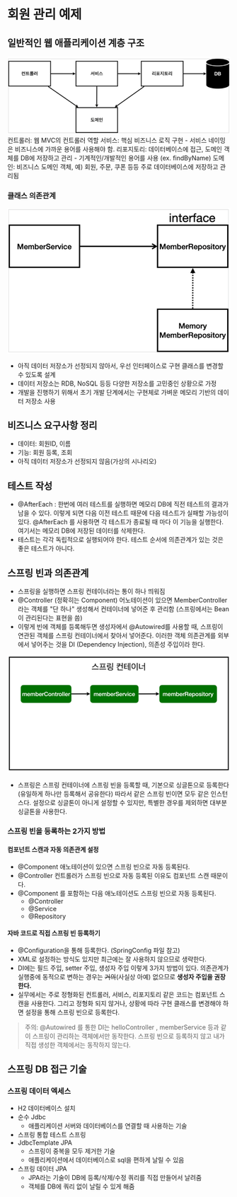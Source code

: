 # 회원 관리 예제

## 일반적인 웹 애플리케이션 계층 구조
![img.png](imgs/webApplicationArchitecture.png)
컨트롤러: 웹 MVC의 컨트롤러 역할
서비스: 핵심 비즈니스 로직 구현
    - 서비스 네이밍은 비즈니스에 가까운 용어를 사용해야 함.
리포지토리: 데이터베이스에 접근, 도메인 객체를 DB에 저장하고 관리
    - 기계적인/개발적인 용어를 사용 (ex. findByName)
도메인: 비즈니스 도메인 객체, 예) 회원, 주문, 쿠폰 등등 주로 데이터베이스에 저장하고 관리됨

### 클래스 의존관계
![img.png](imgs/classDependency.png)
- 아직 데이터 저장소가 선정되지 않아서, 우선 인터페이스로 구현 클래스를 변경할 수 있도록 설계 
- 데이터 저장소는 RDB, NoSQL 등등 다양한 저장소를 고민중인 상황으로 가정
- 개발을 진행하기 위해서 초기 개발 단계에서는 구현체로 가벼운 메모리 기반의 데이터 저장소 사용

## 비즈니스 요구사항 정리
- 데이터: 회원ID, 이름
- 기능: 회원 등록, 조회
- 아직 데이터 저장소가 선정되지 않음(가상의 시나리오)

## 테스트 작성
- @AfterEach : 한번에 여러 테스트를 실행하면 메모리 DB에 직전 테스트의 결과가 남을 수 있다. 이렇게 되면 다음 이전 테스트 때문에 다음 테스트가 실패할 가능성이 있다. @AfterEach 를 사용하면 각 테스트가 종료될 때 마다 이 기능을 실행한다. 여기서는 메모리 DB에 저장된 데이터를 삭제한다.
- 테스트는 각각 독립적으로 실행되어야 한다. 테스트 순서에 의존관계가 있는 것은 좋은 테스트가 아니다.

## 스프링 빈과 의존관계
- 스프링을 실행하면 스프링 컨테이너라는 통이 하나 띄워짐
- @Controller (정확히는 Component) 어노테이션이 있으면 MemberController라는 객체를 "단 하나" 생성해서 컨테이너에 넣어준 후 관리함 (스프링에서는 Bean이 관리된다는 표현을 씀)
- 이렇게 빈에 객체를 등록해두면 생성자에서 @Autowired를 사용할 때, 스프링이 연관된 객체를 스프링 컨테이너에서 찾아서 넣어준다. 이러한 객체 의존관계를 외부에서 넣어주는 것을 DI (Dependency Injection), 의존성 주입이라 한다.

![img.png](imgs/springContainer.png)
- 스프링은 스프링 컨테이너에 스프링 빈을 등록할 때, 기본으로 싱글톤으로 등록한다(유일하게 하나만 등록해서 공유한다) 따라서 같은 스프링 빈이면 모두 같은 인스턴스다. 설정으로 싱글톤이 아니게 설정할 수 있지만, 특별한 경우를 제외하면 대부분 싱글톤을 사용한다.

### 스프링 빈을 등록하는 2가지 방법

#### 컴포넌트 스캔과 자동 의존관계 설정 
- @Component 애노테이션이 있으면 스프링 빈으로 자동 등록된다.
- @Controller 컨트롤러가 스프링 빈으로 자동 등록된 이유도 컴포넌트 스캔 때문이다.
- @Component 를 포함하는 다음 애노테이션도 스프링 빈으로 자동 등록된다. 
  - @Controller
  - @Service
  - @Repository
    
#### 자바 코드로 직접 스프링 빈 등록하기
- @Configuration을 통해 등록한다. (SpringConfig 파일 참고)
- XML로 설정하는 방식도 있지만 최근에는 잘 사용하지 않으므로 생략한다.
- DI에는 필드 주입, setter 주입, 생성자 주입 이렇게 3가지 방법이 있다. 의존관계가 실행중에 동적으로 변하는 경우는 ~~거의~~(사실상 아예) 없으므로 **생성자 주입을 권장한다.**
- 실무에서는 주로 정형화된 컨트롤러, 서비스, 리포지토리 같은 코드는 컴포넌트 스캔을 사용한다. 그리고 정형화 되지 않거나, 상황에 따라 구현 클래스를 변경해야 하면 설정을 통해 스프링 빈으로 등록한다.
> 주의: @Autowired 를 통한 DI는 helloController , memberService 등과 같이 스프링이 관리하는 객체에서만 동작한다. 스프링 빈으로 등록하지 않고 내가 직접 생성한 객체에서는 동작하지 않는다.

## 스프링 DB 접근 기술 
### 스프링 데이터 엑세스
- H2 데이터베이스 설치 
- 순수 Jdbc 
  - 애플리케이션 서버와 데이터베이스를 연결할 때 사용하는 기술
- 스프링 통합 테스트 스프링 
- JdbcTemplate JPA
  - 스프링이 중복을 모두 제거한 기술
  - 애플리케이션에서 데이터베이스로 sql을 편하게 날릴 수 있음
- 스프링 데이터 JPA
  - JPA라는 기술이 DB에 등록/삭제/수정 쿼리를 직접 만들어서 날려줌
  - 객체를 DB에 쿼리 없이 날릴 수 있게 해줌
